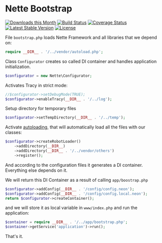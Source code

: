 Nette Bootstrap
===============

[![Downloads this Month](https://img.shields.io/packagist/dm/nette/bootstrap.svg)](https://packagist.org/packages/nette/bootstrap)
[![Build Status](https://travis-ci.org/nette/bootstrap.svg?branch=master)](https://travis-ci.org/nette/bootstrap)
[![Coverage Status](https://coveralls.io/repos/github/nette/bootstrap/badge.svg?branch=master)](https://coveralls.io/github/nette/bootstrap?branch=master)
[![Latest Stable Version](https://poser.pugx.org/nette/bootstrap/v/stable)](https://github.com/nette/bootstrap/releases)
[![License](https://img.shields.io/badge/license-New%20BSD-blue.svg)](https://github.com/nette/bootstrap/blob/master/license.md)

File `bootstrap.php` loads Nette Framework and all libraries that we depend on:

```php
require __DIR__ . '/../vendor/autoload.php';
```

Class `Configurator` creates so called DI container and handles application initialization.

```php
$configurator = new Nette\Configurator;
```

Activates Tracy in strict mode:

```php
//$configurator->setDebugMode(TRUE);
$configurator->enableTracy(__DIR__ . '/../log');
```

Setup directory for temporary files

```php
$configurator->setTempDirectory(__DIR__ . '/../temp');
```

Activate [autoloading](https://doc.nette.org/en/auto-loading#toc-nette-loaders-robotloader), that will automatically load all the files with our classes:

```php
$configurator->createRobotLoader()
	->addDirectory(__DIR__)
	->addDirectory(__DIR__ . '/../vendor/others')
	->register();
```

And according to the configuration files it generates a DI container. Everything else depends on it.

We will return this DI Container as a result of calling `app/boostrap.php`

```php
$configurator->addConfig(__DIR__ . '/config/config.neon');
$configurator->addConfig(__DIR__ . '/config/config.local.neon');
return $configurator->createContainer();
```

and we will store it as local variable in `www/index.php` and run the application:

```php
$container = require __DIR__ . '/../app/bootstrap.php';
$container->getService('application')->run();
```

That's it.
